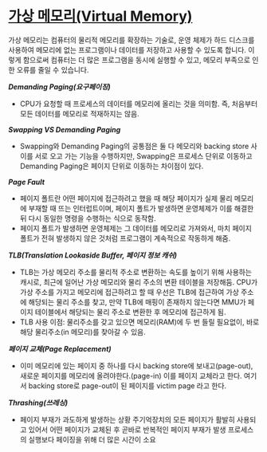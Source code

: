 # <u>가상 메모리(Virtual Memory)</u>

가상 메모리는 컴퓨터의 물리적 메모리를 확장하는 기술로, 운영 체제가 하드 디스크를 사용하여 메모리에 없는 프로그램이나 데이터를 저장하고 사용할 수 있도록 합니다. 이렇게 함으로써 컴퓨터는 더 많은 프로그램을 동시에
실행할 수 있고, 메모리 부족으로 인한 오류를 줄일 수 있습니다.

***Demanding Paging(요구페이징)***

* CPU가 요청할 때 프로세스의 데이터를 메모리에 올리는 것을 의미함. 즉, 처음부터 모든 데이터를 메모리로 적재하지는 않음.

***Swapping VS Demanding Paging***

* Swapping와 Demanding Paging의 공통점은 둘 다 메모리와 backing store 사이를 서로 오고 가는 기능을 수행하지만, Swapping은 프로세스 단위로 이동하고 Demanding
  Paging은 페이지 단위로 이동하는 차이점이 있다.

***Page Fault***

* 페이지 폴트란 어떤 페이지에 접근하려고 했을 때 해당 페이지가 실제 물리 메모리에 부재할 때 뜨는 인터럽트이며, 페이지 폴트가 발생하면 운영체제가 이를 해결한 뒤 다시 동일한 명령을 수행하는 식으로 동작함.
* 페이지 폴트가 발생하면 운영체제는 그 데이터를 메모리로 가져와서, 마치 페이지 폴트가 전혀 발생하지 않은 것처럼 프로그램이 계속적으로 작동하게 해줌.

***TLB(Translation Lookaside Buffer, 페이지 정보 캐쉬)***

* TLB는 가상 메모리 주소를 물리적 주소로 변환하는 속도를 높이기 위해 사용하는 캐시로, 최근에 일어난 가상 메모리와 물리 주소의 변환 테이블을 저장해둠. CPU가 가상 주소를 가지고 메모리에 접근하려고 할 때
  우선은 TLB에 접근하여 가상 주소에 해당되는 물리 주소를 찾고, 만약 TLB에 매핑이 존재하지 않는다면 MMU가 페이지 테이블에서 해당되는 물리 주소로 변환한 후 메모리에 접근하게 됨.
* TLB 사용 이점: 물리주소를 갖고 있으면 메모리(RAM)에 두 번 들릴 필요없이, 바로 해당 물리주소(in 메모리)를 찾아갈 수 있음.

***페이지 교체(Page Replacement)***

* 이미 메모리에 있는 페이지 중 하나를 다시 backing store에 보내고(page-out), 새로운 페이지를 메모리에 올려야한다.(page-in) 이를 페이지 교체라고 한다. 여기서 backing store로
  page-out이 된 페이지를 victim page 라고 한다.

***Thrashing(쓰레싱)***

* 페이지 부재가 과도하게 발생하는 상황 주기억장치의 모든 페이지가 활발히 사용되고 있어서 어떤 페이지가 교체된 후 곧바로 반복적인 페이지 부재가 발생 프로세스의 실행보다 페이징을 위해 더 많은 시간이 소요
